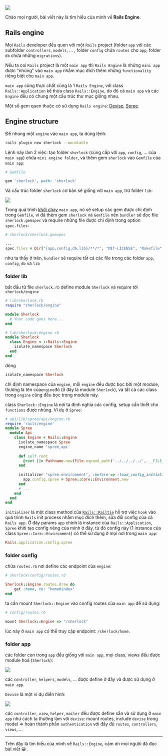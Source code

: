 ![](https://images.viblo.asia/760c1616-95c8-4e82-b1ee-536210361b11.png)


Chào mọi người, bài viết này là tìm hiểu của mình về **Rails Engine**.

## Rails engine
Mọi `Rails` developer đều quen với một `Rails` project (folder `app` với các subfolder `controllers`, `models`, ... , folder `config` chứa `routes` cho `app`, folder `db` chứa những `migrations`).

Nếu ta coi `Rails` project là một `main app` thì `Rails Engine` là những `mini app` được "nhúng" vào `main app` nhằm mục đích thêm những `functionality` riêng biệt cho `main app`. 

`main app` cũng thực chất cũng là 1 `Rails Engine`, với class `Rails::Application` kế thừa class `Rails::Engine`, do đó cả `main app` và các `Engine` đều có chung một cấu trúc thư mục giống nhau.

Một số gem quen thuộc có sử dụng `Rails engine`: [Devise](https://github.com/heartcombo/devise/blob/master/lib/devise/rails.rb#L7), [Spree](https://github.com/solidusio/solidus/blob/master/core/lib/spree/core/engine.rb#L7).

## Engine structure
Để nhúng một `engine` vào `main app`, ta dùng lệnh:
```bash
rails plugin new sherlock --mountable
```

Lệnh này làm 2 việc: tạo folder `sherlock` (cùng cấp với `app`, `config`, ... của `main app`) chứa `mini engine folder`, và thêm gem  `sherlock` vào `Gemfile` của `main app`:

```ruby
# Gemfile

gem 'sherlock', path: 'sherlock'
```
Và cấu trúc folder `sherlock` cơ bản sẽ giống với `main app`, trừ folder `lib`:

![](https://images.viblo.asia/6ec131c7-32e1-4936-9aa7-fd2092a3613d.png)

 Trong quá trình [khởi chạy](https://guides.rubyonrails.org/initialization.html#config-boot-rb) `main app`, nó sẽ setup các gem được chỉ định trong `Gemfile`,  vì đã thêm gem `sherlock` và `Gemfile` nên `bundler` sẽ đọc file `sherlock.gemspec` và require những file được chỉ định trong option `spec.files`:

```ruby
# sherlock/sherlock.gemspec

...
spec.files = Dir["{app,config,db,lib}/**/*", "MIT-LICENSE", "Rakefile", "README.md"]
```
như ta thấy ở trên, `bundler` sẽ require tất cả các file trong các folder `app`, `config`, `db` và `lib`

### folder lib
bắt đầu từ file `sherlock.rb` define module `Sherlock` và require tới `sherlock/engine`
```ruby
# lib/sherlock.rb
require "sherlock/engine"

module Sherlock
  # Your code goes here...
end

# lib/sherlock/engine.rb
module Sherlock
  class Engine < ::Rails::Engine
    isolate_namespace Sherlock
  end
end
```

dòng
```ruby
isolate_namespace Sherlock
```
chỉ định namespace của `engine`, mỗi `engine` đều được bọc bởi một module, thường là tên của`engine`đó (ở đây là module `Sherlock`), và tất cả các class trong `engine` cũng đều bọc trong module này.

class `Sherlock::Engine` là nơi ta định nghĩa các config, setup cần thiết cho `functions` được nhúng. Ví dụ ở `Spree`:

```ruby
# api/lib/spree/api/engine.rb
require 'rails/engine'
module Spree
  module Api
    class Engine < Rails::Engine
      isolate_namespace Spree
      engine_name 'spree_api'
      
      def self.root
        @root ||= Pathname.new(File.expand_path('../../../../', __FILE__))
      end
      
      initializer "spree.environment", :before => :load_config_initializers do |app|
        app.config.spree = Spree::Core::Environment.new
      end
      # ...
    end
  end
end
```

`initializer` là một class method của [`Rails::Railtie`](https://api.rubyonrails.org/classes/Rails/Railtie.html) hỗ trợ việc `hook` vào quá trình `Rails` init process nhằm mục đích thêm, sửa đổi config của cả `Rails app`. Ở đây params `app` chính là instance của `Rails::Application`, `Spree` khởi tạo config riêng của mình ở đây, từ đó config này (1 instance của class `Spree::Core::Environment`) có thể sử dụng ở mọi nơi trong `main app`:
```ruby
Rails.application.config.spree
```

### folder config
chứa `routes.rb` nơi define các endpoint của `engine`:

```ruby
# sherlock/config/routes.rb

Sherlock::Engine.routes.draw do
    get :home, to: "home#index"
end
```

ta cần mount `Sherlock::Engine` vào config routes của `main app` để sử dụng:

```ruby
# config/routes.rb

mount Sherlock::Engine => "/sherlock"
```

lúc này ở `main app` có thể truy cập endpoint: `/sherlock/home`.

### folder app
các folder con trong `app` đều giống với `main app`, mọi class, views đều được module hoá (`Sherlock`):

![](https://images.viblo.asia/2424ca57-21fc-4afd-b92a-d6e04369c705.png)


các `controller`, `helpers`, `models`, ... được define ở đây và được sử dụng ở `main app`.

`Devise` là một ví dụ điển hình:

![](https://images.viblo.asia/dfecbc50-9d7d-45f1-8be7-2bbdb0a83663.png)

các `controller`, `view`, `helper`, `mailer` đều được define sẵn và sử dụng ở `main app` như cách ta thường làm với `devise`: mount routes, include `devise` trong model => hoàn thành phần `authentication` với đầy đủ `routes`, `controllers`, `views`, ...

---

Trên đây là tìm hiểu của mình về `Rails::Engine`, cảm ơn mọi người đã đọc bài viết :grinning: .